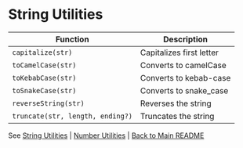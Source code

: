 # String Utilities

| Function                        | Description                |
|----------------------------------|---------------------------|
| `capitalize(str)`                | Capitalizes first letter  |
| `toCamelCase(str)`               | Converts to camelCase     |
| `toKebabCase(str)`               | Converts to kebab-case    |
| `toSnakeCase(str)`               | Converts to snake_case    |
| `reverseString(str)`             | Reverses the string       |
| `truncate(str, length, ending?)` | Truncates the string      |

See [String Utilities](./STRING_UTILS.md) &#124; [Number Utilities](./NUMBER_UTILS.md) &#124; [Back to Main README](../README.md)